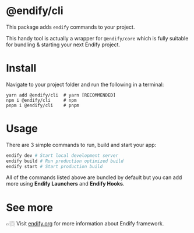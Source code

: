 # @endify/cli
This package adds `endify` commands to your project.

This handy tool is actually a wrapper for `@endify/core` which is fully suitable for bundling & starting your next Endify project.

# Install
Navigate to your project folder and run the following in a terminal:
```shell
yarn add @endify/cli  # yarn [RECOMMENDED]
npm i @endify/cli     # npm
pnpm i @endify/cli    # pnpm
```

# Usage

There are 3 simple commands to run, build and start your app:
```bash
endify dev # Start local development server
endify build # Run production optimized build
endify start # Start production build
```
All of the commands listed above are bundled by default but you can add more using **Endify Launchers** and **Endify Hooks**.


# See more
👉🏼 Visit [endify.org](https://endify.org) for more information about Endify framework.